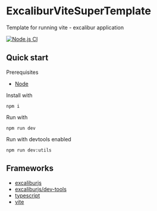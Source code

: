 # ExcaliburViteSuperTemplate

Template for running vite - excalibur application

[![Node.js CI](https://github.com/petterigit/ExcaliburViteSuperTemplate/actions/workflows/node.js.yml/badge.svg)](https://github.com/petterigit/ExcaliburViteSuperTemplate/actions/workflows/node.js.yml)


## Quick start

Prerequisites

-   [Node](https://nodejs.org/en/)

Install with

```
npm i
```

Run with

```
npm run dev
```

Run with devtools enabled

```
npm run dev:utils
```

## Frameworks

-   [excaliburjs](https://excaliburjs.com/)
-   [excaliburjs/dev-tools](https://github.com/excaliburjs/dev-tools)
-   [typescript](https://www.typescriptlang.org/)
-   [vite](https://vitejs.dev/)

